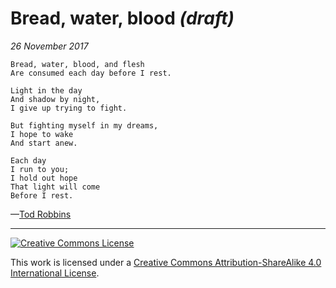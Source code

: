 # Bread, water, blood _(draft)_
_26 November 2017_
```
Bread, water, blood, and flesh
Are consumed each day before I rest.

Light in the day
And shadow by night,
I give up trying to fight.

But fighting myself in my dreams,
I hope to wake
And start anew.

Each day
I run to you;
I hold out hope
That light will come
Before I rest.
```
—[Tod Robbins](http://todrobbins.com)

---

<a rel="license" href="http://creativecommons.org/licenses/by-sa/4.0/">
<img alt="Creative Commons License" style="border-width:0" src="https://i.creativecommons.org/l/by-sa/4.0/88x31.png" /></a><br />

This work is licensed under a <a rel="license" href="http://creativecommons.org/licenses/by-sa/4.0/">Creative Commons Attribution-ShareAlike 4.0 International License</a>.